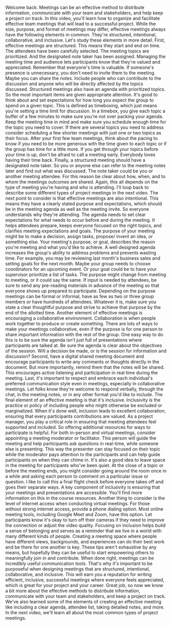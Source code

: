 Welcome back. Meetings can be an effective method to distribute information,
communicate with your team and stakeholders, and help keep a project on track.
In this video, you'll learn how to organize and facilitate effective team
meetings that will lead to a successful project. While the size, purpose, and
format of meetings may differ, effective meetings always have the following
elements in common. They're structured, intentional, collaborative, and
inclusive. Let's study these elements in more detail. First, effective meetings
are structured. This means they start and end on time. The attendees have been
carefully selected. The meeting topics are prioritized. And the designated note
taker has been assigned. Managing the meeting time and audience lets
participants know that they're valued and appreciated. Remember that everyone's
time is valuable. If someone's presence is unnecessary, you don't need to invite
them to the meeting. Maybe you can share the notes. Include people who can
contribute to the discussion and anyone who will be directly affected by the
topics discussed. Structured meetings also have an agenda with prioritized
topics. So the most important items are given appropriate attention. It's good
to think about and set expectations for how long you expect the group to spend
on a given topic. This is defined as timeboxing, which just means you're setting
a time limit for discussion. In a timebox, you give each topic a buffer of a few
minutes to make sure you're not over packing your agenda. Keep the meeting time
in mind and make sure you schedule enough time for the topic you need to cover.
If there are several topics you need to address consider scheduling a few
shorter meetings with just one or two topics as their focus. After your first
few team meetings, think about the pacing to know if you need to be more
generous with the time given to each topic or if the group has time for a little
more. If you get through your topics before your time is up, don't be afraid to
call a meeting early. Everybody loves having their time back. Finally, a
structured meeting should have a designated note taker. So you or anyone else
can refer to the meeting notes later and find out what was discussed. The note
taker could be you or another meeting attendee. For this reason be clear about
how, when, and to whom the meetings outcomes are shared. Again, this all depends
on the type of meeting you're having and who is attending. I'll loop back to
describe some different types of project meetings in the next video. The next
point to consider is that effective meetings are also intentional. This means
they have a clearly stated purpose and expectations, which should be in the
meeting agenda as well as the meeting invite. So everyone understands why
they're attending. The agenda needs to set clear expectations for what needs to
occur before and during the meeting. It helps attendees prepare, keeps everyone
focused on the right topics, and clarifies meeting expectations and goals. The
purpose of your meeting might be to make a decision, assign tasks, propose/
invent an idea, or something else. Your meeting's purpose, or goal, describes
the reason you're meeting and what you'd like to achieve. A well designed agenda
increases the group's ability to address problems and prevents wasting time. For
example, you may be reviewing last month's business sales and setting goals for
the next month. Maybe your group needs to choose coordinators for an upcoming
event. Or your goal could be to have your supervisor prioritize a list of tasks.
The purpose might change from meeting to meeting, or it could say the same. If
input is needed by attendees, be sure to send any pre-reading materials in
advance of the meeting so that everyone shows up prepared to participate.
Depending on the purpose meetings can be formal or informal, have as few as two
or three group members or have hundreds of attendees. Whatever it is, make sure
you state a clear thoughtful purpose and strive to achieve that purpose by the
end of the allotted time. Another element of effective meetings is encouraging a
collaborative environment. Collaboration is when people work together to produce
or create something. There are lots of ways to make your meetings collaborative,
even if the purpose is for one person to share important information with the
rest of the group. One easy way to do this is to be sure the agenda isn’t just
full of presentations where participants are talked at. Be sure the agenda is
clear about the objectives of the session. Will a decision be made, or is the
session for information and discussion? Second, have a digital shared meeting
document and encourage participants to write any comments or thoughts directly
in the document. But more importantly, remind them that the notes will be
shared. This encourages active listening and participation in real time during
the meeting. Last, it's important to respect and embrace each individual's
preferred communication style even in meetings, especially in collaborative
meetings. Let folks know they're welcome to respond verbally, through the chat,
in the meeting notes, or in any other format you'd like to include. The final
element of an effective meeting is that it's inclusive. Inclusivity is the
practice or policy of including people who might otherwise be excluded or
marginalized. When it's done well, inclusion leads to excellent collaboration,
ensuring that every participants contributions are valued. As a project manager,
you play a critical role in ensuring that meeting attendees feel supported and
included. So offering additional resources for ways to participate is helpful.
For both in-person and virtual meetings, consider appointing a meeting moderator
or facilitator. This person will guide the meeting and help participants ask
questions in real-time, while someone else is presenting. This way the presenter
can stay focused on their topic while the moderator pays attention to the
participants and can help guide participants on when they can chime in. It's
also a good idea to leave space in the meeting for participants who've been
quiet. At the close of a topic or before the meeting ends, you might consider
going around the room once in a while and asking each person to comment on a
particular issue or question. I like to call this a final flight check before
everyone takes off and goes their separate ways. A key component of inclusivity
is ensuring that your meetings and presentations are accessible. You'll find
more information on this in the course resources. Another thing to consider is
the level of internet access when conducting virtual meetings. For those without
strong internet access, provide a phone dialing option. Most online meeting
tools, including Google Meet and Zoom, have this option. Let participants know
it's okay to turn off their cameras if they need to improve the connection or
adjust the video quality. Focusing on inclusion helps build a sense of belonging
and serves as a reminder that we live in a world with many different kinds of
people. Creating a meeting space where people have different views, backgrounds,
and experiences can do their best work and be there for one another is key.
These tips aren't exhaustive by any means, but hopefully they can be useful to
start empowering others to meaningfully join in and contribute. When done right,
meetings can be incredibly useful communication tools. That's why it's important
to be purposeful when designing meetings that are structured, intentional,
collaborative, and inclusive. This will earn you a reputation for writing
efficient, inclusive, successful meetings where everyone feels appreciated,
which is great for your project and your career. Great job, so now we know a bit
more about the effective methods to distribute information, communicate with
your team and stakeholders, and keep a project on track. We've also learned some
of the elements of creating an effective meeting like including a clear agenda,
attendee list, taking detailed notes, and more. In the next video, we'll learn
all about the most common types of project meetings.